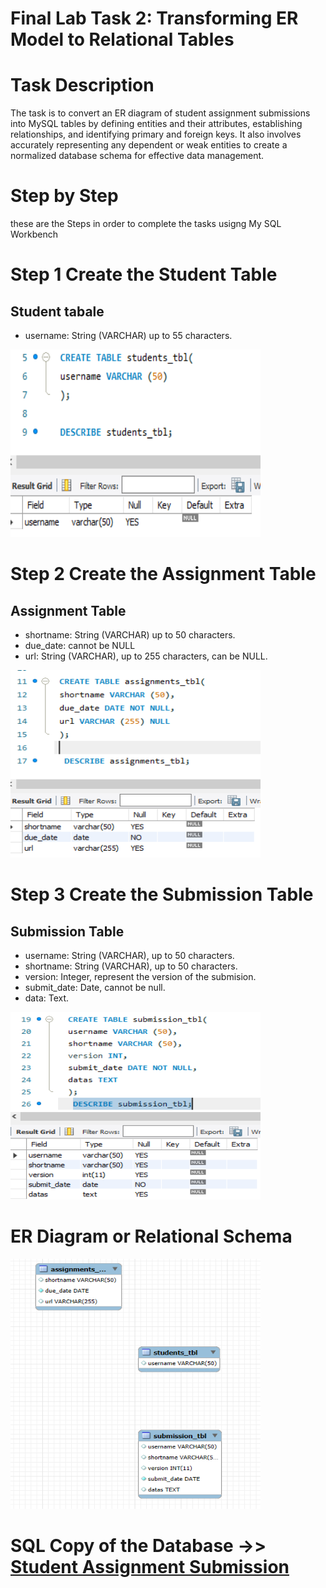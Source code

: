 # Final Lab Task 2: Transforming ER Model to Relational Tables
 # Task Description
 The task is to convert an ER diagram of student assignment submissions into MySQL tables by defining entities and their attributes, establishing relationships, and identifying primary and foreign keys. It also involves accurately representing any dependent or weak entities to create a normalized database schema for effective data management.

# Step by Step
 these are the Steps in order to complete the tasks usigng My SQL Workbench

# Step 1 Create the Student Table
## Student tabale
- username: String (VARCHAR) up to 55 characters. 

<img src="image/create_studenttbl.PNG" alt="Alt Text" width="400" height="300">

 # Step 2  Create the Assignment Table
 ## Assignment Table
 - shortname: String (VARCHAR) up to 50 characters.
 - due_date: cannot be NULL
 - url: String (VARCHAR), up to 255 characters, can be NULL.
 <img src="image/CREATE TABLE assignments_tbl.PNG" alt="Alt Text" width="400" height="300">

# Step 3  Create the Submission Table
## Submission Table
- username: String (VARCHAR), up to 50 characters.
- shortname: String (VARCHAR), up to 50 characters.
- version: Integer, represent the version of the submision.
- submit_date: Date, cannot be null.
- data: Text. 
 <img src="image/submission_tbL.PNG" alt="Alt Text" width="400" height="300">

 # ER Diagram or Relational Schema
  <img src="image/ERD OF STU TBL.PNG" alt="Alt Text" width="400" height="400">
 
  # SQL Copy of the Database  ->> [Student Assignment Submission](https://github.com/joy042219/EDM-portpofolio/blob/main/Final%20Lab%20Task%202/image/Sql%20copy)


